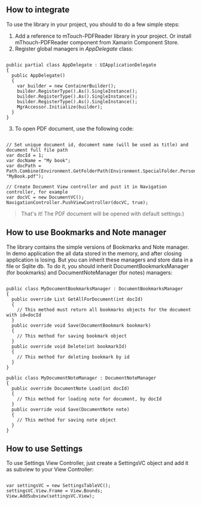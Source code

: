 ## How to integrate
To use the library in your project, you should to do a few simple steps:

1. Add a reference to mTouch-PDFReader library in your project. Or install mThouch-PDFReader component from Xamarin Component Store.
2. Register global managers in *AppDelegate* class:
<pre><code>
public partial class AppDelegate : UIApplicationDelegate 
{   
  public AppDelegate()
  {
    var builder = new ContainerBuilder();
    builder.RegisterType<MyDocumentBookmarksManager>().As<IDocumentBookmarksManager>().SingleInstance();
    builder.RegisterType<MyDocumentNoteManager>().As<IDocumentNoteManager>().SingleInstance();
    builder.RegisterType<SettingsManager>().As<ISettingsManager>().SingleInstance();
    MgrAccessor.Initialize(builder);
  }
}
</code></pre>
3. To open PDF document, use the following code:
<pre><code>
// Set unique document id, document name (will be used as title) and document full file path
var docId = 1;
var docName = "My book";
var docPath = Path.Combine(Environment.GetFolderPath(Environment.SpecialFolder.Personal), "MyBook.pdf");
  
// Create Document View controller and pust it in Navigation controller, for example 
var docVC = new DocumentVC();   
NavigationController.PushViewController(docVC, true);
</code></pre>

> That's it! The PDF document will be opened with default settings:)

## How to use Bookmarks and Note manager
The library contains the simple versions of Bookmarks and Note manager. In demo application the all data stored in the memory, and after closing application is losing. But you can inherit these managers and store data in a file or Sqlite db. To do it, you should inherit DocumentBookmarksManager (for bookmarks) and DocumentNoteManager (for notes) managers:
<pre><code>
public class MyDocumentBookmarksManager : DocumentBookmarksManager
{
  public override List<DocumentBookmark> GetAllForDocument(int docId)
  {
    // This method must return all bookmarks objects for the document with id=docId
  }
  public override void Save(DocumentBookmark bookmark)
  {
    // This method for saving bookmark object
  }
  public override void Delete(int bookmarkId)
  {
    // This method for deleting bookmark by id
  }
}

public class MyDocumentNoteManager : DocumentNoteManager
{
  public override DocumentNote Load(int docId)
  {
    // This method for loading note for document, by docId
  }
  public override void Save(DocumentNote note)
  {
    // This method for saving note object
  }
}
</code></pre>

## How to use Settings
To use Settings View Controller, just create a SettingsVC object and add it as subview to your View Controller:
<pre><code>
var settingsVC = new SettingsTableVC();
settingsVC.View.Frame = View.Bounds;
View.AddSubview(settingsVC.View);
</code></pre>